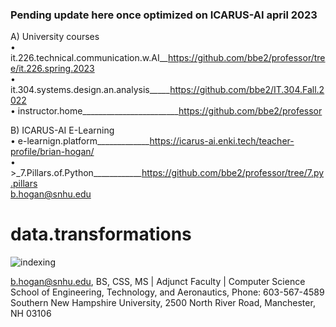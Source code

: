 ### Pending update here once optimized on ICARUS-AI  april 2023
A) University courses  
• it.226.technical.communication.w.AI__https://github.com/bbe2/professor/tree/it.226.spring.2023  
• it.304.systems.design.an.analysis_____https://github.com/bbe2/IT.304.Fall.2022  
• instructor.home________________________https://github.com/bbe2/professor   

B) ICARUS-AI E-Learning  
• e-learnign.platform_____________https://icarus-ai.enki.tech/teacher-profile/brian-hogan/  
• >_7.Pillars.of.Python____________https://github.com/bbe2/professor/tree/7.py.pillars  
b.hogan@snhu.edu  
# data.transformations   

 




![indexing](https://user-images.githubusercontent.com/59778456/225663333-9f61f355-bf15-48b0-8aa5-1eb0a4864340.PNG)


b.hogan@snhu.edu, BS, CSS, MS | Adjunct Faculty | Computer Science   
School of Engineering, Technology, and Aeronautics, Phone: 603-567-4589   
Southern New Hampshire University, 2500 North River Road, Manchester, NH 03106  
